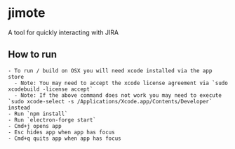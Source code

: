 # jimote
A tool for quickly interacting with JIRA

## How to run
    - To run / build on OSX you will need xcode installed via the app store
      - Note: You may need to accept the xcode license agreement via `sudo xcodebuild -license accept`
      - Note: If the above command does not work you may need to execute `sudo xcode-select -s /Applications/Xcode.app/Contents/Developer` instead
    - Run `npm install`
    - Run `electron-forge start`
    - Cmd+j opens app
    - Esc hides app when app has focus
    - Cmd+q quits app when app has focus
   
